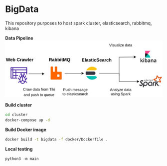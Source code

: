# BigData
This repository purposes to host spark cluster, elasticsearch, rabbitmq, kibana

**Data Pipeline**
![Data Pipeline](docs/images/Data_Pipeline.jpg)

**Build cluster**
```bash
cd cluster
docker-compose up -d
```
**Build Docker image**
```bash
docker build -t bigdata -f docker/Dockerfile .
```

**Local testing**
```python
python3 -m main
```